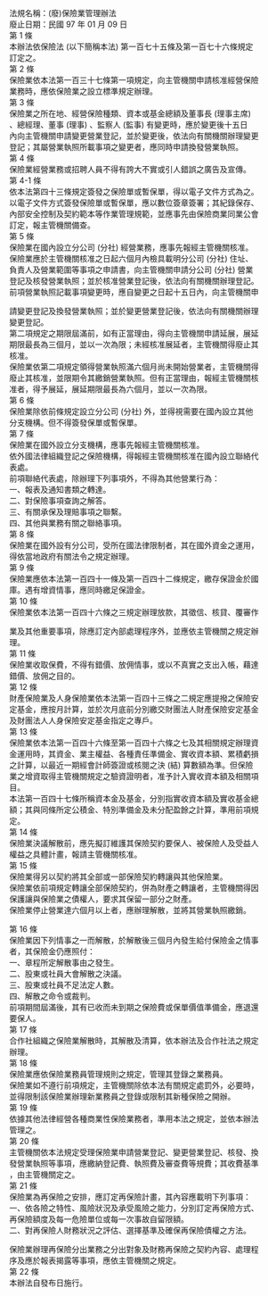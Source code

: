法規名稱：(廢)保險業管理辦法  
廢止日期：民國 97 年 01 月 09 日  
第 1 條  
本辦法依保險法 (以下簡稱本法) 第一百七十五條及第一百七十六條規定  
訂定之。  
第 2 條  
保險業依本法第一百三十七條第一項規定，向主管機關申請核准經營保險  
業務時，應依保險業之設立標準規定辦理。  
第 3 條  
保險業之所在地、經營保險種類、資本或基金總額及董事長 (理事主席)  
、總經理、董事 (理事) 、監察人 (監事) 有變更時，應於變更後十五日  
內向主管機關申請變更營業登記，並於變更後，依法向有關機關辦理變更  
登記；其屬營業執照所載事項之變更者，應同時申請換發營業執照。  
第 4 條  
保險業經營業務或招聘人員不得有誇大不實或引人錯誤之廣告及宣傳。  
第 4-1 條  
依本法第四十三條規定簽發之保險單或暫保單，得以電子文件方式為之。  
以電子文件方式簽發保險單或暫保單，應以數位簽章簽署；其紀錄保存、  
內部安全控制及契約範本等作業管理規範，並應事先由保險商業同業公會  
訂定，報主管機關備查。  
第 5 條  
保險業在國內設立分公司 (分社) 經營業務，應事先報經主管機關核准。  
保險業應於主管機關核准之日起六個月內檢具載明分公司 (分社) 住址、  
負責人及營業範圍等事項之申請書，向主管機關申請分公司 (分社) 營業  
登記及核發營業執照；並於核准營業登記後，依法向有關機關辦理登記。  
前項營業執照記載事項變更時，應自變更之日起十五日內，向主管機關申  


請變更登記及換發營業執照；並於變更營業登記後，依法向有關機關辦理  
變更登記。  
第二項規定之期限屆滿前，如有正當理由，得向主管機關申請延展，展延  
期限最長為三個月，並以一次為限；未經核准展延者，主管機關得廢止其  
核准。  
保險業依第二項規定領得營業執照滿六個月尚未開始營業者，主管機關得  
廢止其核准，並限期令其繳銷營業執照。但有正當理由，報經主管機關核  
准者，得予展延，展延期限最長為六個月，並以一次為限。  
第 6 條  
保險業除依前條規定設立分公司 (分社) 外，並得視需要在國內設立其他  
分支機構。但不得簽發保單或暫保單。  
第 7 條  
保險業在國外設立分支機構，應事先報經主管機關核准。  
依外國法律組織登記之保險機構，得報經主管機關核准在國內設立聯絡代  
表處。  
前項聯絡代表處，除辦理下列事項外，不得為其他營業行為：  
一、報表及通知書類之轉達。  
二、對保險事項查詢之解答。  
三、有關承保及理賠事項之聯繫。  
四、其他與業務有關之聯絡事項。  
第 8 條  
保險業在國外設有分公司，受所在國法律限制者，其在國外資金之運用，  
得依當地政府有關法令之規定辦理。  
第 9 條  
保險業應依本法第一百四十一條及第一百四十二條規定，繳存保證金於國  
庫。遇有增資情事，應同時繳足保證金。  
第 10 條  
保險業依本法第一百四十六條之三規定辦理放款，其徵信、核貸、覆審作  


業及其他重要事項，除應訂定內部處理程序外，並應依主管機關之規定辦  
理。  
第 11 條  
保險業收取保費，不得有錯價、放佣情事，或以不真實之支出入帳，藉達  
錯價、放佣之目的。  
第 12 條  
財產保險業及人身保險業依本法第一百四十三條之二規定應提撥之保險安  
定基金，應按月計算，並於次月底前分別繳交財團法人財產保險安定基金  
及財團法人人身保險安定基金指定之專戶。  
第 13 條  
保險業依本法第一百四十六條至第一百四十六條之七及其相關規定辦理資  
金運用時，其資金、業主權益、各種責任準備金、實收資本額、累積虧損  
之計算，以最近一期經會計師簽證或核閱之決 (結) 算數額為準。但保險  
業之增資取得主管機關規定之驗資證明者，准予計入實收資本額及相關項  
目。  
本法第一百四十七條所稱資本金及基金，分別指實收資本額及實收基金總  
額；其與同條所定公積金、特別準備金及未分配盈餘之計算，準用前項規  
定。  
第 14 條  
保險業決議解散前，應先擬訂維護其保險契約要保人、被保險人及受益人  
權益之具體計畫，報請主管機關核准。  
第 15 條  
保險業得另以契約將其全部或一部保險契約轉讓與其他保險業。  
保險業依前項規定轉讓全部保險契約，併為財產之轉讓者，主管機關得因  
保護讓與保險業之債權人，要求其保留一部分之財產。  
保險業停止營業達六個月以上者，應辦理解散，並將其營業執照繳銷。  


第 16 條  
保險業因下列情事之一而解散，於解散後三個月內發生給付保險金之情事  
者，其保險金仍應照付：  
一、章程所定解散事由之發生。  
二、股東或社員大會解散之決議。  
三、股東或社員不足法定人數。  
四、解散之命令或裁判。  
前項期間屆滿後，其有已收而未到期之保險費或保單價值準備金，應退還  
要保人。  
第 17 條  
合作社組織之保險業解散時，其解散及清算，依本辦法及合作社法之規定  
辦理。  
第 18 條  
保險業應依保險業務員管理規則之規定，管理其登錄之業務員。  
保險業如不遵行前項規定，主管機關除依本法有關規定處罰外，必要時，  
並得限制該保險業辦理新業務員之登錄或限制其新種保險之開辦。  
第 19 條  
依據其他法律經營各種商業性保險業務者，準用本法之規定，並依本辦法  
管理之。  
第 20 條  
主管機關依本法規定受理保險業申請營業登記、變更營業登記、核發、換  
發營業執照等事項，應繳納登記費、執照費及審查費等規費；其收費基準  
，由主管機關定之。  
第 21 條  
保險業為再保險之安排，應訂定再保險計畫，其內容應載明下列事項：  
一、依各險之特性、風險狀況及承受風險之能力，分別訂定再保險方式、  
再保險額度及每一危險單位或每一次事故自留限額。  
二、對再保險人財務狀況之評估、選擇基準及確保再保險債權之方法。  


保險業辦理再保險分出業務之分出對象及財務再保險之契約內容、處理程  
序及應於報表揭露等事項，應依主管機關之規定。  
第 22 條  
本辦法自發布日施行。  


